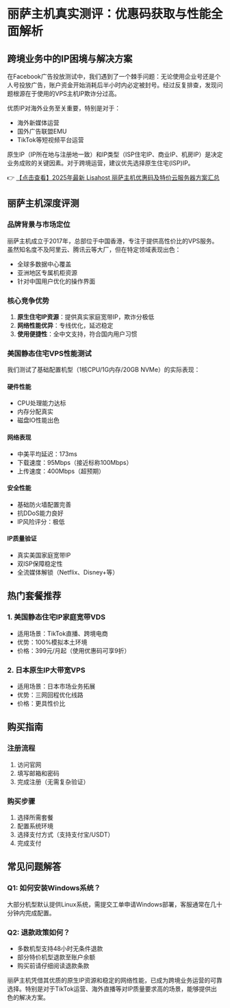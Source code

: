 # 丽萨主机真实测评：优惠码获取与性能全面解析

## 跨境业务中的IP困境与解决方案

在Facebook广告投放测试中，我们遇到了一个棘手问题：无论使用企业号还是个人号投放广告，账户资金开始消耗后半小时内必定被封号。经过反复排查，发现问题根源在于使用的VPS主机IP欺诈分过高。

优质IP对海外业务至关重要，特别是对于：

- 海外新媒体运营
- 国外广告联盟EMU
- TikTok等短视频平台运营

原生IP（IP所在地与注册地一致）和IP类型（ISP住宅IP、商业IP、机房IP）是决定业务成败的关键因素。对于跨境运营，建议优先选择原生住宅(ISP)IP。

👉 [【点击查看】2025年最新 Lisahost 丽萨主机优惠码及特价云服务器方案汇总](https://bit.ly/lisazhuji)

## 丽萨主机深度评测

### 品牌背景与市场定位

丽萨主机成立于2017年，总部位于中国香港，专注于提供高性价比的VPS服务。虽然知名度不及阿里云、腾讯云等大厂，但在特定领域表现出色：

- 全球多数据中心覆盖
- 亚洲地区专属机柜资源
- 针对中国用户优化的操作界面

### 核心竞争优势

1. **原生住宅IP资源**：提供真实家庭宽带IP，欺诈分极低
2. **网络性能优异**：专线优化，延迟稳定
3. **使用便捷性**：全中文支持，符合国内用户习惯

### 美国静态住宅VPS性能测试

我们测试了基础配置机型（1核CPU/1G内存/20GB NVMe）的实际表现：

#### 硬件性能
- CPU处理能力达标
- 内存分配真实
- 磁盘IO性能出色

#### 网络表现
- 中美平均延迟：173ms
- 下载速度：95Mbps（接近标称100Mbps）
- 上传速度：400Mbps（超预期）

#### 安全性能
- 基础防火墙配置完善
- 抗DDoS能力良好
- IP风险评分：极低

#### IP质量验证
- 真实美国家庭宽带IP
- 双ISP保障稳定性
- 全流媒体解锁（Netflix、Disney+等）

## 热门套餐推荐

### 1. 美国静态住宅IP家庭宽带VDS
- 适用场景：TikTok直播、跨境电商
- 优势：100%模拟本土环境
- 价格：399元/月起（使用优惠码可享9折）

### 2. 日本原生IP大带宽VPS
- 适用场景：日本市场业务拓展
- 优势：三网回程优化线路
- 价格：更具性价比

## 购买指南

### 注册流程
1. 访问官网
2. 填写邮箱和密码
3. 完成注册（无需复杂验证）

### 购买步骤
1. 选择所需套餐
2. 配置系统环境
3. 选择支付方式（支持支付宝/USDT）
4. 完成支付

## 常见问题解答

### Q1: 如何安装Windows系统？
大部分机型默认提供Linux系统，需提交工单申请Windows部署，客服通常在几十分钟内完成配置。

### Q2: 退款政策如何？
- 多数机型支持48小时无条件退款
- 部分特价机型退款至账户余额
- 购买前请仔细阅读退款条款

丽萨主机凭借其优质的原生IP资源和稳定的网络性能，已成为跨境业务运营的可靠选择。特别是对于TikTok运营、海外直播等对IP质量要求高的场景，能够提供出色的解决方案。